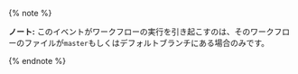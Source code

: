 {% note %}

**ノート:** このイベントがワークフローの実行を引き起こすのは、そのワークフローのファイルが`master`もしくはデフォルトブランチにある場合のみです。

{% endnote %}
